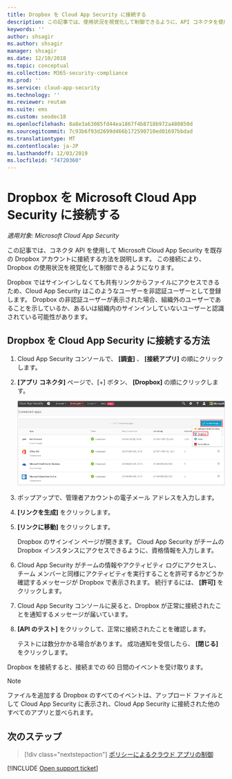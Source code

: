 ```yaml
---
title: Dropbox を Cloud App Security に接続する
description: この記事では、使用状況を視覚化して制御できるように、API コネクタを使用して Cloud App Security に Dropbox アプリを接続する方法に関する情報を提供します。
keywords: ''
author: shsagir
ms.author: shsagir
manager: shsagir
ms.date: 12/10/2018
ms.topic: conceptual
ms.collection: M365-security-compliance
ms.prod: ''
ms.service: cloud-app-security
ms.technology: ''
ms.reviewer: reutam
ms.suite: ems
ms.custom: seodec18
ms.openlocfilehash: 8a8e3a63085fd44ea1867f4b8718b972a480850d
ms.sourcegitcommit: 7c93b6f93d2699d466b172590710ed01697bbdad
ms.translationtype: MT
ms.contentlocale: ja-JP
ms.lasthandoff: 12/03/2019
ms.locfileid: "74720360"
---
```

# <a name="connect-dropbox-to-microsoft-cloud-app-security"></a>Dropbox を Microsoft Cloud App Security に接続する

*適用対象: Microsoft Cloud App Security*

この記事では、コネクタ API を使用して Microsoft Cloud App Security を既存の Dropbox アカウントに接続する方法を説明します。 この接続により、Dropbox の使用状況を視覚化して制御できるようになります。

Dropbox ではサインインしなくても共有リンクからファイルにアクセスできるため、Cloud App Security はこのようなユーザーを非認証ユーザーとして登録します。 Dropbox の非認証ユーザーが表示された場合、組織外のユーザーであることを示しているか、あるいは組織内のサインインしていないユーザーと認識されている可能性があります。

## <a name="how-to-connect-dropbox-to-cloud-app-security"></a>Dropbox を Cloud App Security に接続する方法

1. Cloud App Security コンソールで、 **[調査]** 、 **[接続アプリ]** の順にクリックします。

2. **[アプリ コネクタ]** ページで、[+] ボタン、 **[Dropbox]** の順にクリックします。

    ![dropbox の接続](media/connect-dropbox.png "Dropbox を接続する")

3. ポップアップで、管理者アカウントの電子メール アドレスを入力します。

4. **[リンクを生成]** をクリックします。

5. **[リンクに移動]** をクリックします。

    Dropbox のサインイン ページが開きます。 Cloud App Security がチームの Dropbox インスタンスにアクセスできるように、資格情報を入力します。

6. Cloud App Security がチームの情報やアクティビティ ログにアクセスし、チーム メンバーと同様にアクティビティを実行することを許可するかどうか確認するメッセージが Dropbox で表示されます。 続行するには、 **[許可]** をクリックします。

7. Cloud App Security コンソールに戻ると、Dropbox が正常に接続されたことを通知するメッセージが届いています。

8. **[API のテスト]** をクリックして、正常に接続されたことを確認します。

    テストには数分かかる場合があります。 成功通知を受信したら、 **[閉じる]** をクリックします。

Dropbox を接続すると、接続までの 60 日間のイベントを受け取ります。

> [!NOTE]
> ファイルを追加する Dropbox のすべてのイベントは、アップロード ファイルとして Cloud App Security に表示され、Cloud App Security に接続された他のすべてのアプリと並べられます。

## <a name="next-steps"></a>次のステップ

> [!div class="nextstepaction"]
> [ポリシーによるクラウド アプリの制御](control-cloud-apps-with-policies.md)

[!INCLUDE [Open support ticket](includes/support.md)]
